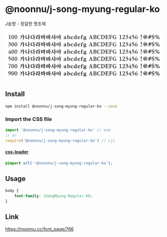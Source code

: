 # @noonnu/j-song-myung-regular-ko

J송명 - 정갈한 명조체

![example](./example.png)

## Install

```bash
npm install @noonnu/j-song-myung-regular-ko --save
```

### Import the CSS file

```js
import '@noonnu/j-song-myung-regular-ko' // esm
// or
require('@noonnu/j-song-myung-regular-ko') // cjs
```

#### [css-loader](https://github.com/webpack-contrib/css-loader)

```css
@import url('~@noonnu/j-song-myung-regular-ko');
```

## Usage

```css
body {
    font-family: JSongMyung-Regular-KO;
}
```

## Link

https://noonnu.cc/font_page/766
